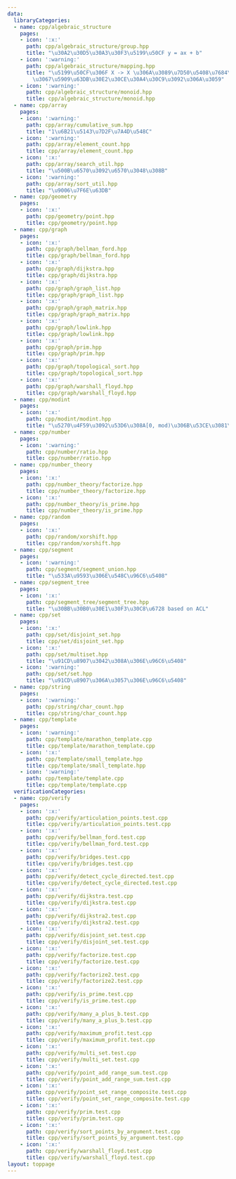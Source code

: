 ```yaml
---
data:
  libraryCategories:
  - name: cpp/algebraic_structure
    pages:
    - icon: ':x:'
      path: cpp/algebraic_structure/group.hpp
      title: "\u30A2\u30D5\u30A3\u30F3\u5199\u50CF y = ax + b"
    - icon: ':warning:'
      path: cpp/algebraic_structure/mapping.hpp
      title: "\u5199\u50CF\u306F X -> X \u306A\u3089\u7D50\u5408\u7684\u306A\u306E\
        \u3067\u5909\u63DB\u30E2\u30CE\u30A4\u30C9\u3092\u306A\u3059"
    - icon: ':warning:'
      path: cpp/algebraic_structure/monoid.hpp
      title: cpp/algebraic_structure/monoid.hpp
  - name: cpp/array
    pages:
    - icon: ':warning:'
      path: cpp/array/cumulative_sum.hpp
      title: "1\u6B21\u5143\u7D2F\u7A4D\u548C"
    - icon: ':warning:'
      path: cpp/array/element_count.hpp
      title: cpp/array/element_count.hpp
    - icon: ':x:'
      path: cpp/array/search_util.hpp
      title: "\u500B\u6570\u3092\u6570\u3048\u308B"
    - icon: ':warning:'
      path: cpp/array/sort_util.hpp
      title: "\u9006\u7F6E\u63DB"
  - name: cpp/geometry
    pages:
    - icon: ':x:'
      path: cpp/geometry/point.hpp
      title: cpp/geometry/point.hpp
  - name: cpp/graph
    pages:
    - icon: ':x:'
      path: cpp/graph/bellman_ford.hpp
      title: cpp/graph/bellman_ford.hpp
    - icon: ':x:'
      path: cpp/graph/dijkstra.hpp
      title: cpp/graph/dijkstra.hpp
    - icon: ':x:'
      path: cpp/graph/graph_list.hpp
      title: cpp/graph/graph_list.hpp
    - icon: ':x:'
      path: cpp/graph/graph_matrix.hpp
      title: cpp/graph/graph_matrix.hpp
    - icon: ':x:'
      path: cpp/graph/lowlink.hpp
      title: cpp/graph/lowlink.hpp
    - icon: ':x:'
      path: cpp/graph/prim.hpp
      title: cpp/graph/prim.hpp
    - icon: ':x:'
      path: cpp/graph/topological_sort.hpp
      title: cpp/graph/topological_sort.hpp
    - icon: ':x:'
      path: cpp/graph/warshall_floyd.hpp
      title: cpp/graph/warshall_floyd.hpp
  - name: cpp/modint
    pages:
    - icon: ':x:'
      path: cpp/modint/modint.hpp
      title: "\u5270\u4F59\u3092\u53D6\u308A[0, mod)\u306B\u53CE\u3081\u308Bint"
  - name: cpp/number
    pages:
    - icon: ':warning:'
      path: cpp/number/ratio.hpp
      title: cpp/number/ratio.hpp
  - name: cpp/number_theory
    pages:
    - icon: ':x:'
      path: cpp/number_theory/factorize.hpp
      title: cpp/number_theory/factorize.hpp
    - icon: ':x:'
      path: cpp/number_theory/is_prime.hpp
      title: cpp/number_theory/is_prime.hpp
  - name: cpp/random
    pages:
    - icon: ':x:'
      path: cpp/random/xorshift.hpp
      title: cpp/random/xorshift.hpp
  - name: cpp/segment
    pages:
    - icon: ':warning:'
      path: cpp/segment/segment_union.hpp
      title: "\u533A\u9593\u306E\u548C\u96C6\u5408"
  - name: cpp/segment_tree
    pages:
    - icon: ':x:'
      path: cpp/segment_tree/segment_tree.hpp
      title: "\u30BB\u30B0\u30E1\u30F3\u30C8\u6728 based on ACL"
  - name: cpp/set
    pages:
    - icon: ':x:'
      path: cpp/set/disjoint_set.hpp
      title: cpp/set/disjoint_set.hpp
    - icon: ':x:'
      path: cpp/set/multiset.hpp
      title: "\u91CD\u8907\u3042\u308A\u306E\u96C6\u5408"
    - icon: ':warning:'
      path: cpp/set/set.hpp
      title: "\u91CD\u8907\u306A\u3057\u306E\u96C6\u5408"
  - name: cpp/string
    pages:
    - icon: ':warning:'
      path: cpp/string/char_count.hpp
      title: cpp/string/char_count.hpp
  - name: cpp/template
    pages:
    - icon: ':warning:'
      path: cpp/template/marathon_template.cpp
      title: cpp/template/marathon_template.cpp
    - icon: ':x:'
      path: cpp/template/small_template.hpp
      title: cpp/template/small_template.hpp
    - icon: ':warning:'
      path: cpp/template/template.cpp
      title: cpp/template/template.cpp
  verificationCategories:
  - name: cpp/verify
    pages:
    - icon: ':x:'
      path: cpp/verify/articulation_points.test.cpp
      title: cpp/verify/articulation_points.test.cpp
    - icon: ':x:'
      path: cpp/verify/bellman_ford.test.cpp
      title: cpp/verify/bellman_ford.test.cpp
    - icon: ':x:'
      path: cpp/verify/bridges.test.cpp
      title: cpp/verify/bridges.test.cpp
    - icon: ':x:'
      path: cpp/verify/detect_cycle_directed.test.cpp
      title: cpp/verify/detect_cycle_directed.test.cpp
    - icon: ':x:'
      path: cpp/verify/dijkstra.test.cpp
      title: cpp/verify/dijkstra.test.cpp
    - icon: ':x:'
      path: cpp/verify/dijkstra2.test.cpp
      title: cpp/verify/dijkstra2.test.cpp
    - icon: ':x:'
      path: cpp/verify/disjoint_set.test.cpp
      title: cpp/verify/disjoint_set.test.cpp
    - icon: ':x:'
      path: cpp/verify/factorize.test.cpp
      title: cpp/verify/factorize.test.cpp
    - icon: ':x:'
      path: cpp/verify/factorize2.test.cpp
      title: cpp/verify/factorize2.test.cpp
    - icon: ':x:'
      path: cpp/verify/is_prime.test.cpp
      title: cpp/verify/is_prime.test.cpp
    - icon: ':x:'
      path: cpp/verify/many_a_plus_b.test.cpp
      title: cpp/verify/many_a_plus_b.test.cpp
    - icon: ':x:'
      path: cpp/verify/maximum_profit.test.cpp
      title: cpp/verify/maximum_profit.test.cpp
    - icon: ':x:'
      path: cpp/verify/multi_set.test.cpp
      title: cpp/verify/multi_set.test.cpp
    - icon: ':x:'
      path: cpp/verify/point_add_range_sum.test.cpp
      title: cpp/verify/point_add_range_sum.test.cpp
    - icon: ':x:'
      path: cpp/verify/point_set_range_composite.test.cpp
      title: cpp/verify/point_set_range_composite.test.cpp
    - icon: ':x:'
      path: cpp/verify/prim.test.cpp
      title: cpp/verify/prim.test.cpp
    - icon: ':x:'
      path: cpp/verify/sort_points_by_argument.test.cpp
      title: cpp/verify/sort_points_by_argument.test.cpp
    - icon: ':x:'
      path: cpp/verify/warshall_floyd.test.cpp
      title: cpp/verify/warshall_floyd.test.cpp
layout: toppage
---
```

